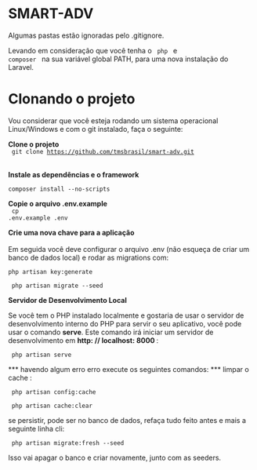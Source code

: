 # SMART-ADV


Algumas pastas estão ignoradas pelo .gitignore.

Levando em consideração que você tenha o <code> php </code> e <code> composer </code> na sua variável global PATH, para uma nova instalação do Laravel.


# Clonando o projeto 

Vou  considerar que você esteja rodando um sistema operacional Linux/Windows e com o git instalado, faça o seguinte:

<strong> Clone o projeto</strong> <br>
<code>  git clone https://github.com/tmsbrasil/smart-adv.git </code> 
<br>

<strong> Instale as dependências e o framework</strong>
<br>
<code>
composer install --no-scripts
</code>

<strong>Copie o arquivo .env.example</strong>
<br>
<code> cp .env.example .env </code>

<strong> Crie uma nova chave para a aplicação</strong>
<br>
<br>
Em seguida você deve configurar o arquivo .env (não esqueça de criar um banco de dados local) e rodar as migrations com:
<br>

<code>php artisan key:generate</code>

<code> php artisan migrate --seed </code> 

<strong> Servidor de Desenvolvimento Local</strong>

Se você tem o PHP instalado localmente e gostaria de usar o servidor de desenvolvimento interno do PHP para servir o seu aplicativo, você pode usar o comando <strong>serve</strong>. Este comando irá iniciar um servidor de desenvolvimento em  <strong> http: // localhost: 8000 </strong>:
<br>

<code> php artisan serve</code> 


*** havendo algum erro erro execute os seguintes comandos: ***
limpar o cache : 

<code> php artisan config:cache </code> 

<code> php artisan cache:clear</code> 

se persistir, pode ser no banco de dados, refaça tudo feito antes e mais a seguinte linha cli: 

<code> php artisan migrate:fresh --seed </code> 

Isso vai apagar o banco e criar novamente, junto com as seeders.